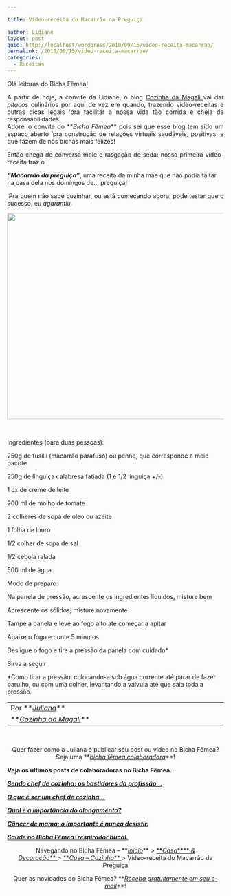 ```yaml
---

title: Vídeo-receita do Macarrão da Preguiça

author: Lidiane
layout: post
guid: http://localhost/wordpress/2010/09/15/video-receita-macarrao/
permalink: /2010/09/15/video-receita-macarrao/
categories:
  - Receitas
---
```

Olá leitoras do Bicha Fêmea!

<p style="text-align: justify;">
  A partir de hoje, a convite da Lidiane, o blog <a href="http://www.cozinhamagali.blogspot.com/" target="_blank">Cozinha da Magali </a>vai dar <em>pitacos</em> culinários por aqui de vez em quando, trazendo vídeo-receitas e outras dicas legais &#8216;pra facilitar a nossa vida tão corrida e cheia de responsabilidades.<br /> Adorei o convite do **<em>Bicha Fêmea</em>** pois sei que esse blog tem sido um espaço aberto &#8216;pra construção de relações virtuais saudáveis, positivas, e que fazem de nós bichas mais felizes!
</p>

<p style="text-align: justify;">
  <!--more-->Então chega de conversa mole e rasgação de seda: nossa primeira vídeo-receita traz o 
  
  <em>**&#8220;Macarrão da preguiça&#8221;**</em>, uma receita da minha mãe que não podia faltar na casa dela nos domingos de&#8230; preguiça!
</p>

<p style="text-align: justify;">
  &#8216;Pra quem não sabe cozinhar, ou está começando agora, pode testar que o sucesso, eu <em>agarantiu</em>.
</p>

<p style="text-align: center;">
  <a href="http://vimeo.com/14775339" target="_blank"><img class="size-full wp-image-5198 aligncenter" title="Macarrão da preguiça" src="http://www.trololodemulher.com.br/blog/wp-content/uploads/2010/09/Macarrao-da-preguica.jpg" alt="" width="637" height="478" /></a>
</p>

 

Ingredientes (para duas pessoas):

250g de fusilli (macarrão parafuso) ou penne, que corresponde a meio pacote
  
250g de linguiça calabresa fatiada (1 e 1/2 linguiça +/-)
  
1 cx de creme de leite
  
200 ml de molho de tomate
  
2 colheres de sopa de óleo ou azeite
  
1 folha de louro
  
1/2 colher de sopa de sal
  
1/2 cebola ralada
  
500 ml de água

Modo de preparo:

Na panela de pressão, acrescente os ingredientes líquidos, misture bem
  
Acrescente os sólidos, misture novamente
  
Tampe a panela e leve ao fogo alto até começar a apitar
  
Abaixe o fogo e conte 5 minutos
  
Desligue o fogo e tire a pressão da panela com cuidado*
  
Sirva a seguir

*Como tirar a pressão: colocando-a sob água corrente até parar de fazer barulho, ou com uma colher, levantando a válvula até que saia toda a pressão.

<table border="0" cellspacing="0" cellpadding="0" width="600">
  <tr>
    <td width="600" valign="top">
      Por **<em><a href="http://www.trololodemulher.com.br/category/bicha-femea-colaboradora/juliana/" target="_self">Juliana</a></em>**
    </td>
  </tr>
  
  <tr>
    <td width="600" valign="top">
      **<em><a href="http://www.cozinhamagali.blogspot.com/" target="_blank">Cozinha da Magali</a></em>**
    </td>
  </tr>
</table>

 

<p style="text-align: center;">
  Quer fazer como a Juliana e publicar seu post ou vídeo no Bicha Fêmea? Seja uma **<em><a href="http://www.trololodemulher.com.br/colabore/" target="_self">bicha fêmea colaboradora</a></em>**!
</p>

**Veja os últimos posts de colaboradoras no Bicha Fêmea&#8230;**

**_<a href="http://www.trololodemulher.com.br/2010/09/06/chef-de-cozinha-profissao/" target="_self">Sendo chef de cozinha: os bastidores da profissão&#8230;</a>_**

**_<a href="http://www.trololodemulher.com.br/2010/08/30/chef-de-cozinha%e2%80%a6/" target="_self">O que é ser um chef de cozinha&#8230;</a>_**

**_<a href="http://www.trololodemulher.com.br/2010/08/27/importancia-do-alongamento/" target="_self">Qual é a importância do alongamento?</a>_**

**_<a href="http://www.trololodemulher.com.br/2010/08/23/cancer-de-mama/" target="_self">Câncer de mama: o importante é nunca desistir.</a>_**

**_<a href="http://www.trololodemulher.com.br/2010/08/18/saude-respirador-bucal/" target="_self">Saúde no Bicha Fêmea: respirador bucal.</a>_**

<p style="text-align: center;">
  Navegando no Bicha Fêmea – **<em><a href="http://www.trololodemulher.com.br/">Início</a></em>** > <a href="http://www.trololodemulher.com.br/casaedecoracao/" target="_self">**<em>Casa</em>****<em> & Decoração</em>** </a>> <a href="http://www.trololodemulher.com.br/category/casa-cozinha/" target="_self">**<em>Casa &#8211; Cozinha</em>** </a>> Vídeo-receita do Macarrão da Preguiça
</p>

<p style="text-align: center;">
  Quer as novidades do Bicha Fêmea? **<em><a href="http://feedburner.google.com/fb/a/mailverify?uri=blogbichafemea&loc=pt_BR">Receba gratuitamente em seu e-mail</a></em>**!
</p>
